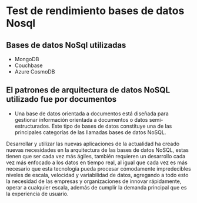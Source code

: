 # Test de rendimiento bases de datos Nosql

## Bases de datos NoSql utilizadas

- MongoDB
- Couchbase
- Azure CosmoDB

## El patrones de arquitectura de datos NoSQL utilizado fue por documentos
- Una base de datos orientada a documentos está diseñada para gestionar información orientada a documentos o datos semi-estructurados.  Este tipo de bases de datos constituye una de las principales categorías de las llamadas bases de datos NoSQL. 

Desarrollar y utilizar las nuevas aplicaciones de la actualidad ha creado nuevas necesidades en la arquitectura de las bases de datos NoSQL, estas tienen que ser cada vez más ágiles, también requieren un desarrollo cada vez más enfocado a los datos en tiempo real, al igual que cada vez es más necesario que esta tecnología pueda procesar cómodamente impredecibles niveles de escala, velocidad y variabilidad de datos, agregando a todo esto la necesidad de las empresas y organizaciones de innovar rápidamente, operar a cualquier escala, además de cumplir la demanda principal que es la experiencia de usuario.

